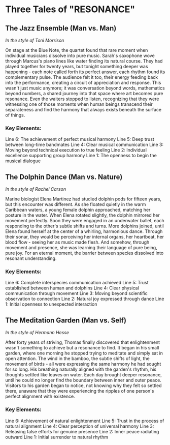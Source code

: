 # Three Tales of "RESONANCE"

## The Jazz Ensemble (Man vs. Man)
*In the style of Toni Morrison*

On stage at the Blue Note, the quartet found that rare moment when individual musicians dissolve into pure music. Sarah's saxophone wove through Marcus's piano lines like water finding its natural course. They had played together for twenty years, but tonight something deeper was happening - each note called forth its perfect answer, each rhythm found its complementary pulse. The audience felt it too, their energy feeding back into the performance, creating a circuit of appreciation and response. This wasn't just music anymore; it was conversation beyond words, mathematics beyond numbers, a shared journey into that space where art becomes pure resonance. Even the waiters stopped to listen, recognizing that they were witnessing one of those moments when human beings transcend their separateness and find the harmony that always exists beneath the surface of things.

### Key Elements:

Line 6: The achievement of perfect musical harmony
Line 5: Deep trust between long-time bandmates
Line 4: Clear musical communication
Line 3: Moving beyond technical execution to true feeling
Line 2: Individual excellence supporting group harmony
Line 1: The openness to begin the musical dialogue

## The Dolphin Dance (Man vs. Nature)
*In the style of Rachel Carson*

Marine biologist Elena Martinez had studied dolphin pods for fifteen years, but this encounter was different. As she floated quietly in the warm Caribbean waters, a young female dolphin approached, matching her posture in the water. When Elena rotated slightly, the dolphin mirrored her movement perfectly. Soon they were engaged in an underwater ballet, each responding to the other's subtle shifts and turns. More dolphins joined, until Elena found herself at the center of a whirling, harmonious dance. Through their sonar, they would be perceiving her internal organs, her heartbeat, her blood flow - seeing her as music made flesh. And somehow, through movement and presence, she was learning their language of pure being, pure joy. For an eternal moment, the barrier between species dissolved into resonant understanding.

### Key Elements:

Line 6: Complete interspecies communication achieved
Line 5: Trust established between human and dolphins
Line 4: Clear physical communication through movement
Line 3: Moving beyond scientific observation to connection
Line 2: Natural joy expressed through dance
Line 1: Initial openness to unexpected interaction

## The Meditation Garden (Man vs. Self)
*In the style of Hermann Hesse*

After forty years of striving, Thomas finally discovered that enlightenment wasn't something to achieve but a resonance to find. It began in his small garden, where one morning he stopped trying to meditate and simply sat in open attention. The wind in the bamboo, the subtle shifts of light, the movement of birds - all were expressing the same harmony he had sought for so long. His breathing naturally aligned with the garden's rhythm, his thoughts settled like leaves on water. Each day brought deeper resonance, until he could no longer find the boundary between inner and outer peace. Visitors to his garden began to notice, not knowing why they felt so settled there, unaware that they were experiencing the ripples of one person's perfect alignment with existence.

### Key Elements:

Line 6: Achievement of natural enlightenment
Line 5: Trust in the process of natural alignment
Line 4: Clear perception of universal harmony
Line 3: Releasing false efforts for genuine presence
Line 2: Inner peace radiating outward
Line 1: Initial surrender to natural rhythm